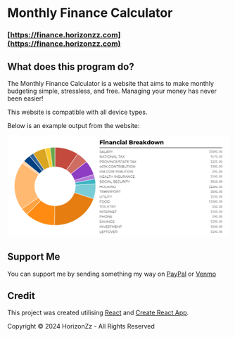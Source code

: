 # Monthly Finance Calculator

### [https://finance.horizonzz.com](https://finance.horizonzz.com)

## What does this program do?

The Monthly Finance Calculator is a website that aims to make monthly budgeting simple, stressless, and free. Managing your money has never been easier!

This website is compatible with all device types.

Below is an example output from the website:

![sample output for calculator](FinanceReport.png)

## Support Me

You can support me by sending something my way on [PayPal](https://paypal.me/daveoregan) or [Venmo](https://venmo.com/davidoregan)

## Credit

This project was created utilising [React](https://reactjs.org/) and [Create React App](https://github.com/facebook/create-react-app).

Copyright © 2024 HorizonZz - All Rights Reserved